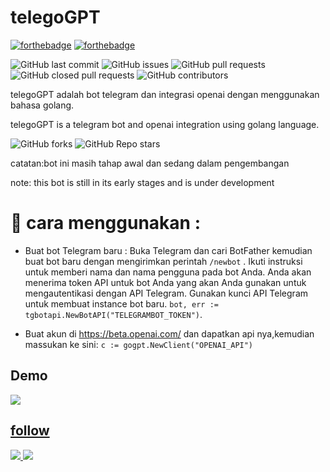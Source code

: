 # telegoGPT
[![forthebadge](http://forthebadge.com/images/badges/made-with-go.svg)](http://forthebadge.com)
[![forthebadge](http://forthebadge.com/images/badges/built-with-love.svg)](http://forthebadge.com)


![GitHub last commit](https://img.shields.io/github/last-commit/1amkaizen/telegoGPT) ![GitHub issues](https://img.shields.io/github/issues/1amkaizen/telegoGPT) ![GitHub pull requests](https://img.shields.io/github/issues-pr/1amkaizen/telegoGPT) ![GitHub closed pull requests](https://img.shields.io/github/issues-pr-closed/1amkaizen/telegoGPT) ![GitHub contributors](https://img.shields.io/github/contributors/1amkaizen/telegoGPT)

telegoGPT adalah bot telegram dan integrasi openai dengan menggunakan bahasa golang.

telegoGPT is a telegram bot and openai integration using golang language.


![GitHub forks](https://img.shields.io/github/forks/1amkaizen/telegoGPT?style=social) ![GitHub Repo stars](https://img.shields.io/github/stars/1amkaizen/telegoGPT?style=social)

catatan:bot ini masih tahap awal dan sedang dalam pengembangan

note: this bot is still in its early stages and is under development

# 🚀 cara menggunakan :

- Buat bot Telegram baru :  Buka Telegram dan cari BotFather kemudian buat bot baru dengan mengirimkan perintah `/newbot` . Ikuti instruksi untuk memberi nama dan nama pengguna pada bot Anda. Anda akan menerima token API untuk bot Anda yang akan Anda gunakan untuk mengautentikasi dengan API Telegram.
Gunakan kunci API Telegram untuk membuat instance bot baru.
`bot, err := tgbotapi.NewBotAPI("TELEGRAMBOT_TOKEN")`.

- Buat akun di https://beta.openai.com/ dan dapatkan api nya,kemudian massukan ke sini:
`c := gogpt.NewClient("OPENAI_API")`

## Demo

<a href="https://t.me/namamu_bot"><img src="https://img.shields.io/badge/telegoGPT-2CA5E0?style=for-the-badge&logo=telegram&logoColor=white" />

## follow
<a href="https://twitter.com/1amkaizen"><img src="https://img.shields.io/badge/1amkaizen-2CA5E0?style=for-the-badge&logo=twitter&logoColor=white" />
<a href="https://replit.com/@1amkaizen?tab=status"><img src="https://img.shields.io/badge/1amkaizen-ff5722?style=for-the-badge&logo=replit&logoColor=white" />
